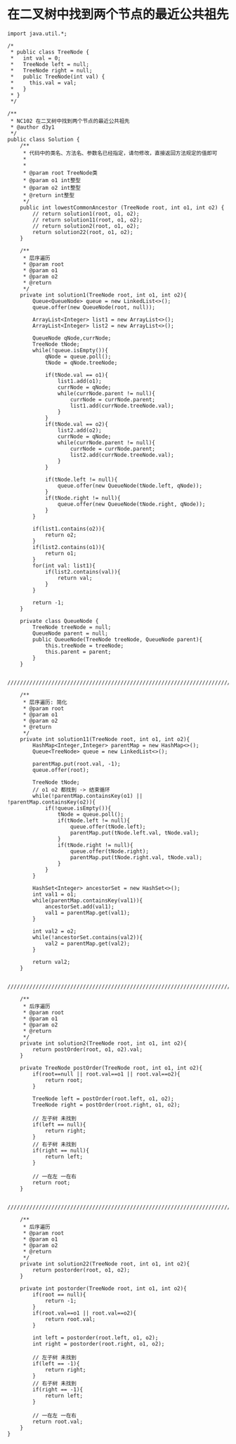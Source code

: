 # 在二叉树中找到两个节点的最近公共祖先

    import java.util.*;
    
    /*
     * public class TreeNode {
     *   int val = 0;
     *   TreeNode left = null;
     *   TreeNode right = null;
     *   public TreeNode(int val) {
     *     this.val = val;
     *   }
     * }
     */
    
    /**
     * NC102 在二叉树中找到两个节点的最近公共祖先
     * @author d3y1
     */
    public class Solution {
        /**
         * 代码中的类名、方法名、参数名已经指定，请勿修改，直接返回方法规定的值即可
         *
         *
         * @param root TreeNode类 
         * @param o1 int整型 
         * @param o2 int整型 
         * @return int整型
         */
        public int lowestCommonAncestor (TreeNode root, int o1, int o2) {
            // return solution1(root, o1, o2);
            // return solution11(root, o1, o2);
            // return solution2(root, o1, o2);
            return solution22(root, o1, o2);
        }
    
        /**
         * 层序遍历
         * @param root
         * @param o1
         * @param o2
         * @return
         */
        private int solution1(TreeNode root, int o1, int o2){
            Queue<QueueNode> queue = new LinkedList<>();
            queue.offer(new QueueNode(root, null));
    
            ArrayList<Integer> list1 = new ArrayList<>();
            ArrayList<Integer> list2 = new ArrayList<>();
    
            QueueNode qNode,currNode;
            TreeNode tNode;
            while(!queue.isEmpty()){
                qNode = queue.poll();
                tNode = qNode.treeNode;
    
                if(tNode.val == o1){
                    list1.add(o1);
                    currNode = qNode;
                    while(currNode.parent != null){
                        currNode = currNode.parent;
                        list1.add(currNode.treeNode.val);
                    }
                }
                if(tNode.val == o2){
                    list2.add(o2);
                    currNode = qNode;
                    while(currNode.parent != null){
                        currNode = currNode.parent;
                        list2.add(currNode.treeNode.val);
                    }
                }
    
                if(tNode.left != null){
                    queue.offer(new QueueNode(tNode.left, qNode));
                }
                if(tNode.right != null){
                    queue.offer(new QueueNode(tNode.right, qNode));
                }
            }
    
            if(list1.contains(o2)){
                return o2;
            }
            if(list2.contains(o1)){
                return o1;
            }
            for(int val: list1){
                if(list2.contains(val)){
                    return val;
                }
            }
    
            return -1;
        }
        
        private class QueueNode {
            TreeNode treeNode = null;
            QueueNode parent = null;
            public QueueNode(TreeNode treeNode, QueueNode parent){
                this.treeNode = treeNode;
                this.parent = parent;
            }
        }
        
        /////////////////////////////////////////////////////////////////////////////////////////
    
        /**
         * 层序遍历: 简化
         * @param root
         * @param o1
         * @param o2
         * @return
         */
        private int solution11(TreeNode root, int o1, int o2){
            HashMap<Integer,Integer> parentMap = new HashMap<>();
            Queue<TreeNode> queue = new LinkedList<>();
    
            parentMap.put(root.val, -1);
            queue.offer(root);
    
            TreeNode tNode;
            // o1 o2 都找到 -> 结束循环
            while(!parentMap.containsKey(o1) || !parentMap.containsKey(o2)){
                if(!queue.isEmpty()){
                    tNode = queue.poll();
                    if(tNode.left != null){
                        queue.offer(tNode.left);
                        parentMap.put(tNode.left.val, tNode.val);
                    }
                    if(tNode.right != null){
                        queue.offer(tNode.right);
                        parentMap.put(tNode.right.val, tNode.val);
                    }
                }
            }
    
            HashSet<Integer> ancestorSet = new HashSet<>();
            int val1 = o1;
            while(parentMap.containsKey(val1)){
                ancestorSet.add(val1);
                val1 = parentMap.get(val1);
            }
    
            int val2 = o2;
            while(!ancestorSet.contains(val2)){
                val2 = parentMap.get(val2);
            }
    
            return val2;
        }
    
        /////////////////////////////////////////////////////////////////////////////////////////
    
        /**
         * 后序遍历
         * @param root
         * @param o1
         * @param o2
         * @return
         */
        private int solution2(TreeNode root, int o1, int o2){
            return postOrder(root, o1, o2).val;
        }
    
        private TreeNode postOrder(TreeNode root, int o1, int o2){
            if(root==null || root.val==o1 || root.val==o2){
                return root;
            }
    
            TreeNode left = postOrder(root.left, o1, o2);
            TreeNode right = postOrder(root.right, o1, o2);
    
            // 左子树 未找到
            if(left == null){
                return right;
            }
            // 右子树 未找到
            if(right == null){
                return left;
            }
    
            // 一在左 一在右
            return root;
        }
    
        /////////////////////////////////////////////////////////////////////////////////////////
    
        /**
         * 后序遍历
         * @param root
         * @param o1
         * @param o2
         * @return
         */
        private int solution22(TreeNode root, int o1, int o2){
            return postorder(root, o1, o2);
        }
    
        private int postorder(TreeNode root, int o1, int o2){
            if(root == null){
                return -1;
            }
            if(root.val==o1 || root.val==o2){
                return root.val;
            }
    
            int left = postorder(root.left, o1, o2);
            int right = postorder(root.right, o1, o2);
    
            // 左子树 未找到
            if(left == -1){
                return right;
            }
            // 右子树 未找到
            if(right == -1){
                return left;
            }
    
            // 一在左 一在右
            return root.val;
        }
    }
    

